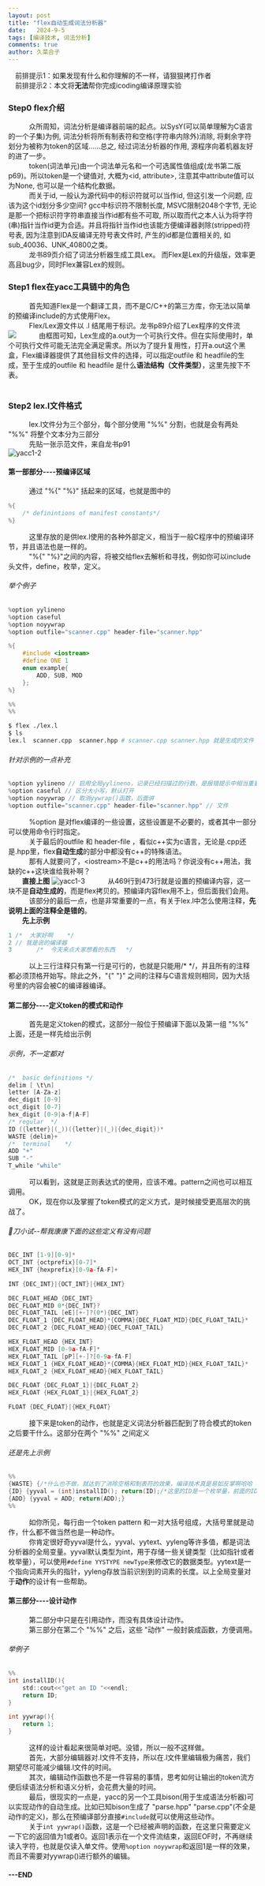 ```yaml
---
layout: post
title: "flex自动生成词法分析器"
date:   2024-9-5
tags: [编译技术, 词法分析]
comments: true
author: 久菜合子
---
```



&emsp;前排提示1：如果发现有什么和你理解的不一样，请狠狠拷打作者<br>
&emsp;前排提示2：本文将**无法**帮你完成icoding编译原理实验<br>
### Step0 flex介绍
&emsp;&emsp;&emsp;众所周知，词法分析是编译器前端的起点。以SysY(可以简单理解为C语言的一个子集)为例, 词法分析将所有制表符和空格(字符串内除外)消除, 将剩余字符划分为被称为token的区域......总之, 经过词法分析器的作用, 源程序向着机器友好的进了一步。<br>
&emsp;&emsp;&emsp;token(词法单元)由一个词法单元名和一个可选属性值组成(龙书第二版p69)。所以token是一个键值对, 大概为\<id, attribute\>, 注意其中attribute值可以为None, 也可以是一个结构化数据。<br>
&emsp;&emsp;&emsp;而关于id, 一般认为源代码中的标识符就可以当作id, 但这引发一个问题, 应该为这个id划分多少空间? gcc中标识符不限制长度, MSVC限制2048个字节, 无论是那一个把标识符字符串直接当作id都有些不可取, 所以取而代之本人认为将字符(串)指针当作id更为合适。并且将指针当作id也该能方便编译器剥除(stripped)符号表, 因为注意到IDA反编译无符号表文件时, 产生的id都是位置相关的, 如sub_40036、UNK_40800之类。<br>
&emsp;&emsp;&emsp;龙书89页介绍了词法分析器生成工具Lex。 而Flex是Lex的升级版，效率更高且bug少，同时Flex兼容Lex的规则。<br>
### Step1 flex在yacc工具链中的角色
&emsp;&emsp;&emsp;首先知道Flex是一个翻译工具，而不是C/C++的第三方库，你无法以简单的预编译include的方式使用Flex。<br>
&emsp;&emsp;&emsp;Flex/Lex源文件以 .l 结尾用于标识。龙书p89介绍了Lex程序的文件流<br>
![](https://www.helloimg.com/i/2024/09/07/66dba6da11312.png)
&emsp;&emsp;&emsp;由框图可知，Lex生成的a.out为一个可执行文件。但在实际使用时，单个可执行文件可能无法完全满足需求。所以为了提升复用性，打开a.out这个黑盒，Flex编译器提供了其他目标文件的选择，可以指定outfile 和 headfile的生成，至于生成的outfile 和 headfile 是什么**语法结构（文件类型）**，这里先按下不表。<br>
&emsp;&emsp;&emsp;
### Step2 lex.l文件格式
&emsp;&emsp;&emsp;lex.l文件分为三个部分，每个部分使用 "%%" 分割，也就是会有两处 "%%" 将整个文本分为三部分<br>
&emsp;&emsp;&emsp;先贴一张示范文件，来自龙书p91<br>
![yacc1-2](https://www.helloimg.com/i/2024/09/07/66dba9d3c0fd5.png)
#### 第一部部分----预编译区域
&emsp;&emsp;&emsp;通过 "%{" "%}" 括起来的区域，也就是图中的<br>
```c
%{
    /* definintions of manifest constants*/
%}
```
&emsp;&emsp;&emsp;这里存放的是供lex.l使用的各种外部定义，相当于一般C程序中的预编译环节，并且语法也是一样的。<br>
&emsp;&emsp;&emsp;"%{"  "%}"之间的内容，将被交给flex去解析和寻找，例如你可以include头文件，define，枚举，定义。<br>
###### 举个例子
```c
%option yylineno
%option caseful
%option noyywrap
%option outfile="scanner.cpp" header-file="scanner.hpp"

%{
    #include <iostream>
    #define ONE 1
    enum example{
        ADD, SUB, MOD
    };
%}

%%
%%
```
```sh
$ flex ./lex.l
$ ls
lex.l  scanner.cpp  scanner.hpp # scanner.cpp scanner.hpp 就是生成的文件
```
###### 针对示例的一点补充
```c
%option yylineno // 启用全局yylineno，记录已经扫描过的行数，是报错提示中相当重要的一部分
%option caseful // 区分大小写，默认打开
%option noyywrap // 取消yywrap()函数，后面讲
%option outfile="scanner.cpp" header-file="scanner.hpp" // 文件
```
&emsp;&emsp;&emsp;%option 是对flex编译的一些设置，这些设置是不必要的，或者其中一部分可以使用命令行时指定。<br>
&emsp;&emsp;&emsp;关于最后的outfile 和 header-file ，看似c++实为c语言，无论是.cpp还是.hpp里，flex**自动生成**的部分中都没有c++的特殊语法。<br>
&emsp;&emsp;&emsp;那有人就要问了，\<iostream\>不是c++的用法吗？你说没有c++用法，我缺的c++这块谁给我补啊？<br>
&emsp;&emsp;**直接上图**
![yacc1-3](https://www.helloimg.com/i/2024/09/07/66dbb18d8253c.png)
&emsp;&emsp;&emsp;从469行到473行就是设置的预编译内容，这一块不是**自动生成的**，而是flex拷贝的。预编译内容flex用不上，但后面我们会用。<br>
&emsp;&emsp;&emsp;该部分的最后一点，也是非常重要的一点，有关于lex.l中怎么使用注释，**先说明上面的注释全是错的**。<br>
&emsp;&emsp;**先上示例**
```c
1 /*  大家好啊    */    
2 // 我是说的编译器     
3       /*  今天来点大家想看的东西   */
```
&emsp;&emsp;&emsp;以上三行注释只有第一行是可行的，也就是只能用/*  */，并且所有的注释都必须顶格开始写。除此之外，"{" "}" 之间的注释与C语言规则相同，因为大括号里的内容会被C的编译器编译。<br>
#### 第二部分----定义token的模式和动作
&emsp;&emsp;&emsp;首先是定义token的模式，这部分一般位于预编译下面以及第一组 "%%" 上面，还是一样先给出示例<br>
###### 示例，不一定都对
```c
/*  basic definitions */
delim [ \t\n]
letter [A-Za-z]
dec_digit [0-9]
oct_digit [0-7]
hex_digit [0-9|a-f|A-F]
/* regular  */
ID ({letter}|(_))({letter}|(_)|{dec_digit})*
WASTE {delim}+
/*  terminal    */
ADD "+"
SUB "-"
T_while "while"
``` 
&emsp;&emsp;&emsp;可以看到，这就是正则表达式的使用，应该不难。pattern之间也可以相互调用。<br>
&emsp;&emsp;&emsp;OK，现在你以及掌握了token模式的定义方式，是时候接受更高层次的挑战了。<br>
###### 🐂刀小试--帮我康康下面的这些定义有没有问题
```c
DEC_INT [1-9][0-9]*
OCT_INT {octprefix}[0-7]*
HEX_INT {hexprefix}[0-9a-fA-F]+

INT {DEC_INT}|{OCT_INT}|{HEX_INT}

DEC_FLOAT_HEAD {DEC_INT}
DEC_FLOAT_MID 0*{DEC_INT}?
DEC_FLOAT_TAIL [eE][+-]?(0*){DEC_INT}
DEC_FLOAT_1 {DEC_FLOAT_HEAD}*{COMMA}{DEC_FLOAT_MID}{DEC_FLOAT_TAIL}* 
DEC_FLOAT_2 {DEC_FLOAT_HEAD}{DEC_FLOAT_TAIL}

HEX_FLOAT_HEAD {HEX_INT}
HEX_FLOAT_MID [0-9a-fA-F]*
HEX_FLOAT_TAIL [pP][+-]?[0-9a-fA-F]
HEX_FLOAT_1 {HEX_FLOAT_HEAD}*{COMMA}{HEX_FLOAT_MID}{HEX_FLOAT_TAIL}*
HEX_FLOAT_2 {HEX_FLOAT_HEAD}{HEX_FLOAT_TAIL}

DEC_FLOAT {DEC_FLOAT_1}|{DEC_FLOAT_2}
HEX_FLOAT {HEX_FLOAT_1}|{HEX_FLOAT_2}

FLOAT {DEC_FLOAT}|{HEX_FLOAT}
```
&emsp;&emsp;&emsp;接下来是token的动作，也就是定义词法分析器匹配到了符合模式的token之后要干什么。这部分在两个 "%%" 之间定义<br>
###### 还是先上示例
```c
%%
{WASTE} {/*什么也不做，就达到了消除空格和制表符的效果，编译技术真是易如反掌啊哈哈（不是*/}
{ID} {yyval = (int)installID(); return(ID);/*这里的ID是一个枚举量，前面的ID是pattern*/}
{ADD} {yyval = ADD; return(ADD);}
%%
```
&emsp;&emsp;&emsp;如你所见，每行由一个token pattern 和一对大括号组成，大括号里就是动作，什么都不做当然也是一种动作。<br>
&emsp;&emsp;&emsp;你肯定很好奇yyval是什么，yyval、yytext、yyleng等许多值，都是词法分析器的全局变量。yyval默认类型为int，用于存储一些关键类型（比如指针或者枚举量），可以使用```#define YYSTYPE newType```来修改它的数据类型。yytext是一个指向词素开头的指针，yyleng存放当前识别到的词素的长度。以上全局变量对于**动作**的设计有一些帮助。<br>

#### 第三部分----设计动作
&emsp;&emsp;&emsp;第二部分中只是在引用动作，而没有具体设计动作。<br>
&emsp;&emsp;&emsp;第三部分在第二个 "%%" 之后，这些 "动作" 一般封装成函数，方便调用。<br>
###### 举例子
```c
%%
int installID(){
    std::cout<<"get an ID "<<endl;
    return ID;
}

int yywrap(){
    return 1;
}
```
&emsp;&emsp;&emsp;这样的设计看起来很简单对吧。没错，所以一般不这样做。<br>
&emsp;&emsp;&emsp;首先，大部分编辑器对.l文件不支持，所以在.l文件里编辑极为痛苦，我们期望尽可能减少编辑.l文件的时间。<br>
&emsp;&emsp;&emsp;其次，编辑动作函数也不是一件容易的事情，思考如何让输出的token流方便后续语法分析和语义分析，会花费大量的时间。<br>
&emsp;&emsp;&emsp;最后，很现实的一点是，yacc的另一个工具bison(用于生成语法分析器)可以实现动作的自动生成。比如已知bison生成了 "parse.hpp" "parse.cpp"(不全是动作的定义)，那么在预编译部分直接```#include```就可以使用这些动作。<br>
&emsp;&emsp;&emsp;关于```int yywrap()```函数，这是一个已经被声明的函数，在这里只需要定义一下它的返回值为1或者0。返回1表示在一个文件流结束，返回EOF时，不再继续读入字符，也就是仅读入单文件。使用```%option noyywrap```和返回1是一样的效果，而且不需要对yywrap()进行额外的编辑。
#### ---END